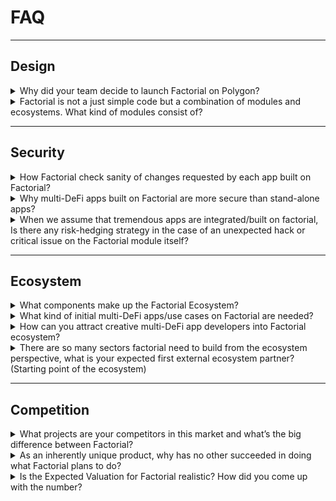 # FAQ

---

## Design

<details>

<summary>Why did your team decide to launch Factorial on Polygon?</summary>

- 60% of DeFi TVL stays in Ethereum Network, but more than 90% locked in EVM compatible blockchains. Factorial platform works best within the environment where lots of DeFi protocols exist to connect with, so it was our timely decision to build as set of EVM compatible contracts.

- Moreover, majority of retail users are more active on L2, especially on Polygon. Therefore, our team decided to launch Factorial on Polygon first, and then expand to other L2, EVM chains and Ethereum Network.

- In far future, we believe this status will change over time. More DeFi activities will be diversified to other ecosystem outside EVM world, and we will slowly prepare for expansion of our service outside EVM world.

</details>

<details>

<summary>Factorial is not a just simple code but a combination of modules and ecosystems. What kind of modules consist of?</summary>

- Valuation Module: Connects oracle services to calculate value of any DeFi positions in Factorial
- Liquidation Module: Manages liquidation process requested by apps built on Factorial
- Asset Management Module: Interfacing users/apps for risk check of changes requested from apps/users
- Connector Module: Relays requests of execution  at external DeFi protocols from apps

</details>

---

## Security

<details>

<summary>How Factorial check sanity of changes requested by each app built on Factorial?</summary>

- In principle, any change occurring on assets owned by users should not result in significant financial damages. Asset Management module does sanity check on every request transaction from users/apps so that we can make sure it does not cause any significant loss to users.

- This is possible by utilizing Valuation module which is responsible for external data feeding and conservative asset valuation with configuration decided by governance. Exceptions of financial loss allowed are from slippages or liquidation costs, which are executed by Factorial modules.

</details>

<details>

<summary>Why multi-DeFi apps built on Factorial are more secure than stand-alone apps?</summary>
    
There are several reasons why apps built on Factorial are much safer than stand-alone apps:
    
- Rather than re-inventing wheels for widely duplicated financial functions for each stand-alone apps, developers can simply call functions provided by Factorial modules to significantly reduce the codebase
    - minimized codebase is much easier for auditors or community to audit.
    - less codebase means lower risk of bugs and backdoor codes.
    - app developers do not need significant funding to create an innovative DeFi.
  
- Infrastructure around newly developed DeFi can be shared by Factorial ecosystem
    - Infrastructure such as oracles, liquidators, lenders, auditors, potential users, and even frontend services can be shared from Factorial ecosystem, so that the app developers do not need to invest efforts to build those infrastructure.
    - Because an integrated ecosystem is stronger than scattered infrastructure by each stand-alone apps, Factorial will provide much deeper ecosystem to be used by apps.
  
- Single user interface through Factorial modules
    - Every communication with end-users is handled by Asset Management module in Factorial, which does not allow for newly developed apps on Factorial to phish or manipulate user’s messages.
    - Also, Asset Management module does sanity check for every transaction coming into Factorial to make sure the apps are not requesting something which might damage user’s asset significantly.
  
- Factorial is a public goods to be used and reviewed by many ecosystem participants
    - Because Factorial serves its functionalities to wide range of users including app developers and DeFi end users, it is also their needs to verify that the functions provided by Factorial are securely developed and operated. Hence, Factorial framework will be stronger over time with the growth of Factorial’s ecosystem which cannot be competed with stand-alone app’s infrastructure over long run.
     
- Factorial team is best suited for technologically&financially secure platform development
     - Our team has been accumulating teamwork capability for almost 5 years, with balanced talents from financial industry and blockchain engineering. We know how to design economically viable DeFi apps, and also know how to build secure apps for blockchain community. We have experience on how to grow community, partnerships and ecosystem for DeFi apps.

</details>

<details>

<summary>When we assume that tremendous apps are integrated/built on factorial, Is there any risk-hedging strategy in the case of an unexpected hack or critical issue on the Factorial module itself?</summary>
  
- very strict and throughout testing and simulation process for internal development cycle.

- slow and infrequent upgrade of modules to minimize risk exposure on changes of codes.
  
- economically and structurally conservative approach to have various limits in the modules so that the amount of exploitation risk is capped even in the bug existing situation.
  
- frequent audits by multiple auditors to minimize vulnerabilities within Factorial modules.
  
- bug bounty alive for bug hunters to recognize and fix potential risk factors.

</details>

---

## Ecosystem

<details>

<summary>What components make up the Factorial Ecosystem?</summary>

- **Oracle Services**: connected with Valuation module to serve external on-chain/off-chain data for valuation of DeFi assets within Factorial.

- **Liquidators and Market Makers**: participates in liquidation process via Liquidation module to resolve financial situation and reduce risk.

- **App Developers**: represents new creative multi-DeFi applications to be deployed and served for DeFi users in Factorial ecosystem.

- **DeFi Users**: provides or consumes resources or services operated on Factorial and interact each other within the integrated ecosystem.

</details>

<details>

<summary>What kind of initial multi-DeFi apps/use cases on Factorial are needed?</summary>

- Apps that can be easily built on Factorial:
    - Lending: becomes a bank to lend tokens not only to individuals but also to whitelisted apps built on Factorial.
    - DeFi Leverage: collateralizing user’s assets including DeFi positions to allow DeFi leveraging, borrowing tokens from Lending app.
    - Managed Fund: a passive investment tool for DeFi investors to allow restricted control of users’ aggregated fund by professional fund managers.

- Other than above, we expect more variety of multi-DeFi apps such as list below will attract users:
    - Margin Trading: margin trading without tokens by collateralizing DeFi positions
    - P2P OTC: allows any individual to easily create a financial contract each other by collateralizing their DeFi positions
    - Synthetic Assets: creating derivatives products such as option products utilizing Factorial’s given features
    - Automated Fund Management: automated trading service with pre-defined strategy for passive investment tools

</details>

<details>

<summary>How can you attract creative multi-DeFi app developers into Factorial ecosystem?</summary>

- Because app developing experience on Factorial will be similar to learning a new smart contract language, it is very important for us to educate developers so that they can fully understand how Factorial modules should be used to build apps on Factorial.

- Documents and Contents
    - We will provide very explanative documents to understand how to utilize Factorial modules to build different kinds of multi-DeFi applications.
    - We will frequently publish blog posts and video contents where developers can learn about Factorial modules and its use-cases.

- Frequent Events
    - There will be very frequent hackathons for potential app developers to incentivize research and experience on Factorial to grow our developer community.

- Study Courses
    - We will provide study courses to acquire necessary information about Factorial modules to allow students to have consistent motivation and acquire knowledge.

</details>

<details>

<summary>There are so many sectors factorial need to build from the ecosystem perspective, what is your expected first external ecosystem partner? (Starting point of the ecosystem)</summary>

- Initial B2B partnerships will be focused on oracle services and liquidators.

- For oracle service, Chainlink will be one of the main partnership, but we will have additional oracle service providers to diversify risk of oracle manipulation.

- For liquidators, there will be several partnerships with market makers to make sure multiple competition on liquidation auction process to minimize difference from fair value and liquidated value. B-Harvest will also participate in this process to make competition tighter.

</details>

---

## Competition

<details>

<summary>What projects are your competitors in this market and what’s the big difference between Factorial?</summary>

- Multi-DeFi platform such as Instadapp is the only competitor of Factorial with similar purpose. But its platform does not provide fully modular functionalities for building new DeFi apps, but simply connecting multiple DeFi protocols to automate asset management. However, Factorial’s vision allows multi-DeFi developers to build their own creative logic utilizing Factorial modules, significantly reduce overhead to re-inventing wheels for core financial functionalities and infrastructure building. Therefore the vision and depth of modularity and functionality of each platform is very different.

- Multi-DeFi apps such as Alpha Homora, Yearn Finance, 1Inch Exchange are competitors for the apps built on Factorial. Those apps will compete with existing services by sharing modules and ecosystem provided by Factorial to create stronger and more secure infrastructure than stand-alone applications.

</details>

<details>

<summary>As an inherently unique product, why has no other succeeded in doing what Factorial plans to do?</summary>

- In traditional finance, when we trade stocks, we don’t directly interface with exchanges. We interface with brokers who connect multiple exchanges and financial products around the world to provide convenient one-stop gateway.

- But in DeFi, the phase of the industry is in early days, and most builders are focusing more on building stand-alone applications(more like “infrastructure” in tradFi) than seamless gateway for convenient user experience.

- However, this gateway should not be operated in a centralized way because it will destroy the strength of DeFi primitive, trustless and transparency. And it is not easy for builders to design such platform to trustlessly connect with various DeFi and provide modules for creating new interconnected utilities.

- After significant growth in DeFi since summer 2020, it is the right time for us to provide such platform to greatly enhance user’s convenience and utility to accelerate again the mass adoption of DeFi.

</details>

<details>

<summary>Is the Expected Valuation for Factorial realistic? How did you come up with the number?</summary>

- Current total DeFi TVL is about $50B. We believe that when Factorial is successful, a lot of popular multi-DeFi apps will be built and operated on Factorial platform. Even though Factorial apps are not directly possessing assets, it is the Factorial ecosystem which possess interfaces with end-users, hence value accrual for such user-base and TVL is stronger on platform side than each products utilized from platform.

- Because Factorial ecosystem will acquire end-users, the potential valuation of Factorial is much larger than many existing stand-alone DeFi protocols combined.

- However, because Factorial is challenging the new norms for DeFi ecosystem, the valuation is heavily discounted to only 0.2% of total DeFi TVL, $100M.

</details>
